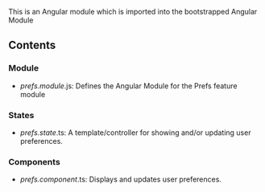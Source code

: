 This is an Angular module which is imported into the bootstrapped Angular Module

## Contents

### Module

- *prefs.module*.js: Defines the Angular Module for the Prefs feature module

### States

- *prefs.state*.ts: A template/controller for showing and/or updating user preferences.

### Components

- *prefs.component*.ts: Displays and updates user preferences.

